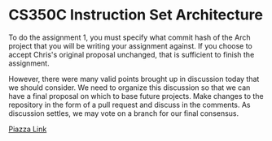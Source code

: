 CS350C Instruction Set Architecture
===================================

To do the assignment 1, you must specify what commit hash of the Arch project 
that you will be writing your assignment against. If you choose to accept 
Chris's original proposal unchanged, that is sufficient to finish the 
assignment.
 
However, there were many valid points brought up in discussion today that 
we should consider. We need to organize this discussion so that we can have 
a final proposal on which to base future projects. Make changes to the 
repository in the form of a pull request and discuss in the comments. 
As discussion settles, we may vote on a branch for our final consensus.

[Piazza Link](https://piazza.com/class/hzbug9l443uam)
